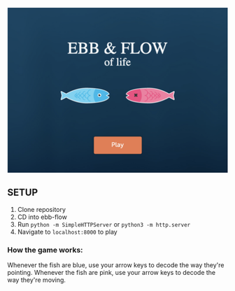 ![Game splash screen](game-image.png)
## SETUP

1. Clone repository
2. CD into ebb-flow
3. Run `python -m SimpleHTTPServer` or `python3 -m http.server`
4. Navigate to `localhost:8000` to play

### How the game works:
Whenever the fish are blue, use your arrow keys to decode the way they're pointing. Whenever the fish are pink, use your arrow keys to decode the way they're moving.
